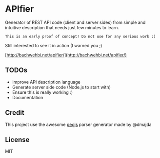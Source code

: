 APIfier
=======

Generator of REST API code (client and server sides) from simple and intuitive description that needs just few minutes to learn.

    This is an early proof of concept! Do not use for any serious work :)

Still interested to see it in action (I warned you ;)

[http://bachwehbi.net/apifier/](http://bachwehbi.net/apifier/)

## TODOs
* Improve API description language
* Generate server side code (Node.js to start with)
* Ensure this is really working :)
* Documentation

## Credit
This project use the awesome [pegjs](https://github.com/pegjs/pegjs) parser generator made by @dmajda 

## License
MIT

